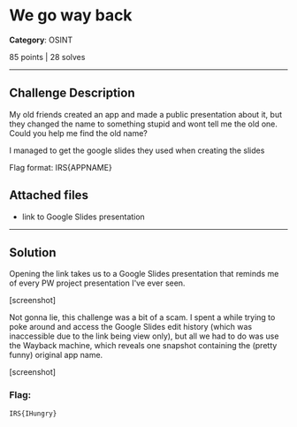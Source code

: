 # We go way back

**Category**: OSINT

85 points | 28 solves

----

## Challenge Description
My old friends created an app and made a public presentation about it, but they changed the name to something stupid and wont tell me the old one. Could you help me find the old name?

I managed to get the google slides they used when creating the slides

Flag format: IRS{APPNAME}

## Attached files
* link to Google Slides presentation

----

## Solution
Opening the link takes us to a Google Slides presentation that reminds me of every PW project presentation I've ever seen.

[screenshot]

Not gonna lie, this challenge was a bit of a scam. I spent a while trying to poke around and access the Google Slides edit history (which was inaccessible due to the link being view only), but all we had to do was use the Wayback machine, which reveals one snapshot containing the (pretty funny) original app name.

[screenshot]


### Flag:
```
IRS{IHungry}
```
